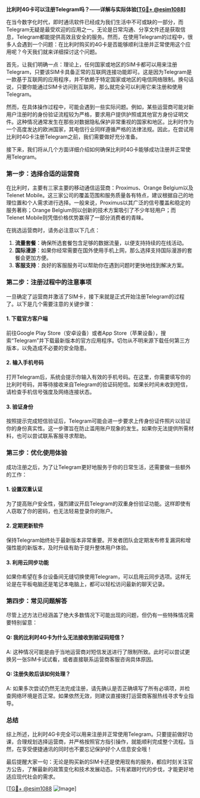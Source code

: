 **比利时4G卡可以注册Telegram吗？——详解与实际体验[[TG💪+ @esim1088](https://t.me/s/esim1088)]**

在当今数字化时代，即时通讯软件已经成为我们生活中不可或缺的一部分，而Telegram无疑是最受欢迎的应用之一。无论是日常沟通、分享文件还是获取信息，Telegram都能提供高效且安全的服务。然而，在使用Telegram的过程中，很多人会遇到一个问题：在比利时购买的4G卡是否能够顺利注册并正常使用这个应用呢？今天我们就来详细探讨这个问题。

首先，让我们明确一点：理论上，任何国家或地区的SIM卡都可以用来注册Telegram，只要该SIM卡具备正常的互联网连接功能即可。这是因为Telegram是一款基于互联网的应用程序，并不依赖于特定国家或地区的电信网络限制。换句话说，只要你能通过SIM卡访问到互联网，那么就完全可以利用它来注册和使用Telegram。

然而，在具体操作过程中，可能会遇到一些实际问题。例如，某些运营商可能对新用户注册时的身份验证流程较为严格，要求用户提供护照或其他官方身份证明文件。这种情况通常发生在那些对数据隐私保护非常重视的国家和地区。比利时作为一个高度发达的欧洲国家，其电信行业同样遵循严格的法律法规。因此，在尝试用比利时4G卡注册Telegram之前，我们需要做好充分准备。

接下来，我们将从几个方面详细介绍如何确保比利时4G卡能够成功注册并正常使用Telegram。

### **第一步：选择合适的运营商**
在比利时，主要有三家主要的移动通信运营商：Proximus、Orange Belgium以及Telenet Mobile。这三家公司的覆盖范围和服务质量各有特点，建议根据自己的地理位置和个人需求进行选择。一般来说，Proximus以其广泛的信号覆盖和稳定的服务著称；Orange Belgium则以创新的技术方案吸引了不少年轻用户；而Telenet Mobile则凭借价格优势赢得了一部分消费者的青睐。

在挑选运营商时，请务必注意以下几点：
1. **流量套餐**：确保所选套餐包含足够的数据流量，以便支持持续的在线活动。
2. **国际漫游**：如果你经常需要在国外使用手机上网，那么选择支持国际漫游的套餐会更加方便。
3. **客服支持**：良好的客服服务可以帮助你在遇到问题时更快地找到解决方案。

### **第二步：注册过程中的注意事项**
一旦确定了运营商并激活了SIM卡，接下来就是正式开始注册Telegram的过程了。以下是几个需要注意的关键步骤：

#### **1. 下载官方客户端**
前往Google Play Store（安卓设备）或者App Store（苹果设备），搜索“Telegram”并下载最新版本的官方应用程序。切勿从不明来源下载任何第三方版本，以免造成不必要的安全隐患。

#### **2. 输入手机号码**
打开Telegram后，系统会提示你输入有效的手机号码。在这里，你需要填写你的比利时号码，并等待接收来自Telegram的验证码短信。如果长时间未收到短信，请检查手机信号强度及网络连接状态。

#### **3. 验证身份**
按照提示完成短信验证后，Telegram可能会进一步要求上传身份证件照片以验证你的身份真实性。这一步骤旨在防止滥用账户现象的发生。如果你无法提供所需材料，也可以尝试联系客服寻求帮助。

### **第三步：优化使用体验**
成功注册之后，为了让Telegram更好地服务于你的日常生活，还需要做一些额外的工作：

#### **1. 设置双重认证**
为了提高账户安全性，强烈建议开启Telegram的双重身份验证功能。这样即使有人窃取了你的密码，也无法轻易登录你的账户。

#### **2. 定期更新软件**
保持Telegram始终处于最新版本非常重要。开发者团队会定期发布修复漏洞和增强性能的新版本，及时升级有助于提升整体用户体验。

#### **3. 利用云同步功能**
如果你希望在多台设备间无缝切换使用Telegram，可以启用云同步选项。这样无论是在平板电脑还是笔记本电脑上，都可以轻松访问最新的聊天记录。

### **第四步：常见问题解答**
尽管上述方法已经涵盖了绝大多数情况下可能出现的问题，但仍有一些特殊情况需要特别留意：

#### **Q: 我的比利时4G卡为什么无法接收到验证码短信？**
A: 这种情况可能是由于当地运营商对短信发送进行了限制所致。此时可以尝试更换另一张SIM卡试试看，或者直接联系运营商客服咨询具体原因。

#### **Q: 注册失败后该如何处理？**
A: 如果多次尝试仍然无法完成注册，请先确认是否正确填写了所有必填项，并检查网络环境是否正常。如果依然无效，则建议直接拨打运营商客服热线寻求专业指导。

### **总结**
综上所述，比利时4G卡完全可以用来注册并正常使用Telegram。只要提前做好功课，合理规划选择运营商，并严格按照官方指引操作，就能顺利完成整个流程。当然，在享受便捷通讯的同时也不要忘记保护好个人信息安全哦！

最后提醒大家一句：无论是购买新的SIM卡还是使用现有的服务，都应时刻关注官方公告，了解最新的政策变化和技术发展动态。只有紧跟时代的步伐，才能更好地适应现代社会的需求。

[[TG💪+ @esim1088](https://t.me/s/esim1088) ![Image](https://i.postimg.cc/4NQfJmqS/Snipaste-2025-05-13-00-14-12.png)]